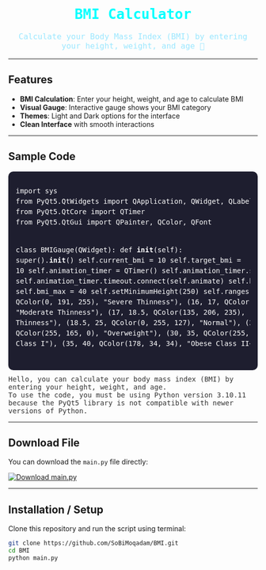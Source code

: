 <div align="center">
<h1 style="color:#00ffff; font-family:monospace;">BMI Calculator</h1>
<p style="font-family:monospace; font-size:16px; color:#9be7ff;">
Calculate your Body Mass Index (BMI) by entering your height, weight, and age 🚀
</p>
</div>

---

## Features

- **BMI Calculation**: Enter your height, weight, and age to calculate BMI  
- **Visual Gauge**: Interactive gauge shows your BMI category  
- **Themes**: Light and Dark options for the interface  
- **Clean Interface** with smooth interactions  

---

## Sample Code

<div style="background:#1e1e2f; padding:15px; border-radius:10px; color:#fff; font-family:monospace; line-height:1.5;">
<pre>
import sys
from PyQt5.QtWidgets import QApplication, QWidget, QLabel, QLineEdit, QPushButton, QVBoxLayout
from PyQt5.QtCore import QTimer
from PyQt5.QtGui import QPainter, QColor, QFont

class BMIGauge(QWidget):
    def __init__(self):
        super().__init__()
        self.current_bmi = 10
        self.target_bmi = 10
        self.animation_timer = QTimer()
        self.animation_timer.setInterval(15)
        self.animation_timer.timeout.connect(self.animate)
        self.bmi_min = 10
        self.bmi_max = 40
        self.setMinimumHeight(250)
        self.ranges = [
            (10, 16, QColor(0, 191, 255), "Severe Thinness"),
            (16, 17, QColor(30, 144, 255), "Moderate Thinness"),
            (17, 18.5, QColor(135, 206, 235), "Mild Thinness"),
            (18.5, 25, QColor(0, 255, 127), "Normal"),
            (25, 30, QColor(255, 165, 0), "Overweight"),
            (30, 35, QColor(255, 69, 0), "Obese Class I"),
            (35, 40, QColor(178, 34, 34), "Obese Class II+"),
        ]
</pre>
</div>

<p style="margin-top:10px; color:#333; font-family:monospace;">
Hello, you can calculate your body mass index (BMI) by entering your height, weight, and age.<br>
To use the code, you must be using Python version 3.10.11 because the PyQt5 library is not compatible with newer versions of Python.
</p>

---

## Download File

You can download the `main.py` file directly:

[![Download main.py](https://img.shields.io/badge/Download-main.py-00FFFF?style=for-the-badge&logo=python&logoColor=white)](https://raw.githubusercontent.com/SoBiMoqadam/BMI/main/main.py)

---

## Installation / Setup

Clone this repository and run the script using terminal:

```bash
git clone https://github.com/SoBiMoqadam/BMI.git
cd BMI
python main.py
